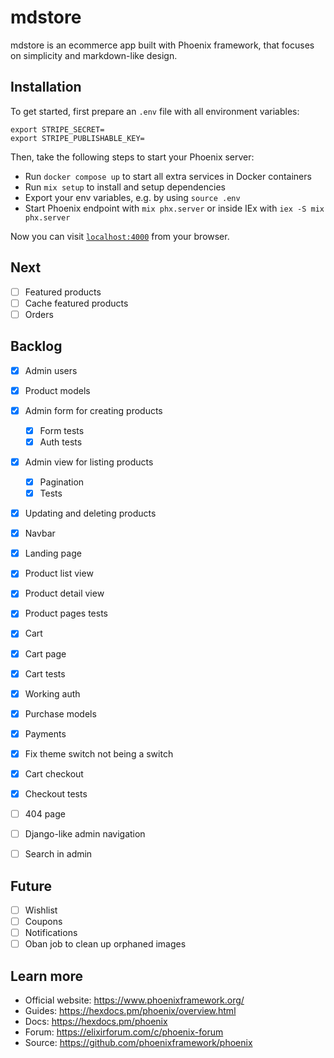 # mdstore

mdstore is an ecommerce app built with Phoenix framework, that focuses on simplicity and markdown-like design.

## Installation

To get started, first prepare an `.env` file with all environment variables:

```
export STRIPE_SECRET=
export STRIPE_PUBLISHABLE_KEY=
```

Then, take the following steps to start your Phoenix server:

* Run `docker compose up` to start all extra services in Docker containers
* Run `mix setup` to install and setup dependencies
* Export your env variables, e.g. by using `source .env`
* Start Phoenix endpoint with `mix phx.server` or inside IEx with `iex -S mix phx.server`

Now you can visit [`localhost:4000`](http://localhost:4000) from your browser.

## Next

- [ ] Featured products
- [ ] Cache featured products
- [ ] Orders

## Backlog

- [x] Admin users
- [x] Product models
- [x] Admin form for creating products
  - [x] Form tests
  - [x] Auth tests
- [x] Admin view for listing products
  - [x] Pagination
  - [x] Tests
- [x] Updating and deleting products
- [x] Navbar
- [x] Landing page
- [x] Product list view
- [x] Product detail view
- [x] Product pages tests
- [x] Cart
- [x] Cart page
- [x] Cart tests
- [x] Working auth
- [x] Purchase models
- [x] Payments
- [x] Fix theme switch not being a switch
- [x] Cart checkout
- [x] Checkout tests

- [ ] 404 page
- [ ] Django-like admin navigation
- [ ] Search in admin

## Future

- [ ] Wishlist
- [ ] Coupons
- [ ] Notifications
- [ ] Oban job to clean up orphaned images

## Learn more

* Official website: https://www.phoenixframework.org/
* Guides: https://hexdocs.pm/phoenix/overview.html
* Docs: https://hexdocs.pm/phoenix
* Forum: https://elixirforum.com/c/phoenix-forum
* Source: https://github.com/phoenixframework/phoenix
